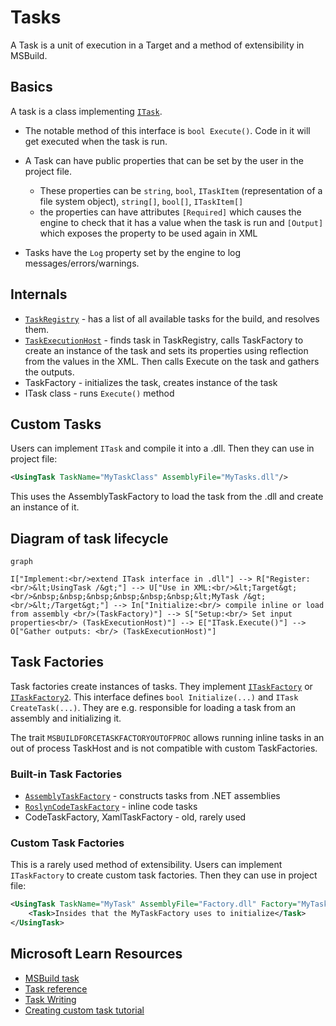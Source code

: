# Tasks

A Task is a unit of execution in a Target and a method of extensibility in MSBuild.

## Basics

A task is a class implementing [`ITask`](https://github.com/dotnet/msbuild/blob/main/src/Framework/ITask.cs).

- The notable method of this interface is `bool Execute()`. Code in it will get executed when the task is run.
- A Task can have public properties that can be set by the user in the project file.
  - These properties can be `string`, `bool`, `ITaskItem` (representation of a file system object), `string[]`, `bool[]`, `ITaskItem[]`
  - the properties can have attributes `[Required]` which causes the engine to check that it has a value when the task is run and `[Output]` which exposes the property to be used again in XML

- Tasks have the `Log` property set by the engine to log messages/errors/warnings.

## Internals

- [`TaskRegistry`](https://github.com/dotnet/msbuild/blob/main/src/Build/Instance/TaskRegistry.cs) - has a list of all available tasks for the build, and resolves them.
- [`TaskExecutionHost`](https://github.com/dotnet/msbuild/tree/main/src/Build/BackEnd/TaskExecutionHost) - finds task in TaskRegistry, calls TaskFactory to create an instance of the task and sets its properties using reflection from the values in the XML. Then calls Execute on the task and gathers the outputs.
- TaskFactory - initializes the task, creates instance of the task
- ITask class - runs `Execute()` method

## Custom Tasks

Users can implement `ITask` and compile it into a .dll.
Then they can use in project file:

```xml
<UsingTask TaskName="MyTaskClass" AssemblyFile="MyTasks.dll"/>
```

This uses the AssemblyTaskFactory to load the task from the .dll and create an instance of it.

## Diagram of task lifecycle

```mermaid
graph

I["Implement:<br/>extend ITask interface in .dll"] --> R["Register:<br/>&lt;UsingTask /&gt;"] --> U["Use in XML:<br/>&lt;Target&gt;<br/>&nbsp;&nbsp;&nbsp;&nbsp;&nbsp;&nbsp;&lt;MyTask /&gt;<br/>&lt;/Target&gt;"] --> In["Initialize:<br/> compile inline or load from assembly <br/>(TaskFactory)"] --> S["Setup:<br/> Set input properties<br/> (TaskExecutionHost)"] --> E["ITask.Execute()"] --> O["Gather outputs: <br/> (TaskExecutionHost)"]
```

## Task Factories

Task factories create instances of tasks. They implement [`ITaskFactory`](https://github.com/dotnet/msbuild/blob/main/src/Framework/ITaskFactory.cs) or [`ITaskFactory2`](https://github.com/dotnet/msbuild/blob/main/src/Framework/ITaskFactory2.cs).
This interface defines `bool Initialize(...)` and `ITask CreateTask(...)`.
They are e.g. responsible for loading a task from an assembly and initializing it.

The trait `MSBUILDFORCETASKFACTORYOUTOFPROC` allows running inline tasks in an out of process TaskHost and is not compatible with custom TaskFactories.

### Built-in Task Factories

- [`AssemblyTaskFactory`](https://github.com/dotnet/msbuild/blob/main/src/Build/Instance/TaskFactories/AssemblyTaskFactory.cs) - constructs tasks from .NET assemblies
- [`RoslynCodeTaskFactory`](https://github.com/dotnet/msbuild/blob/main/src/Tasks/RoslynCodeTaskFactory/RoslynCodeTaskFactory.cs) - inline code tasks
- CodeTaskFactory, XamlTaskFactory - old, rarely used

### Custom Task Factories

This is a rarely used method of extensibility.
Users can implement `ITaskFactory` to create custom task factories.
Then they can use in project file:

```xml
<UsingTask TaskName="MyTask" AssemblyFile="Factory.dll" Factory="MyTaskFactory">
    <Task>Insides that the MyTaskFactory uses to initialize</Task>
</UsingTask>
```

## Microsoft Learn Resources

- [MSBuild task](https://learn.microsoft.com/visualstudio/msbuild/msbuild-task)
- [Task reference](https://learn.microsoft.com/visualstudio/msbuild/msbuild-task-reference)
- [Task Writing](https://learn.microsoft.com/visualstudio/msbuild/task-writing)
- [Creating custom task tutorial](https://learn.microsoft.com/visualstudio/msbuild/tutorial-custom-task-code-generation)
